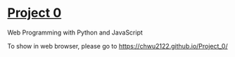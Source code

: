 # [Project 0](https://docs.cs50.net/web/2018/w/projects/0/project0.html)

Web Programming with Python and JavaScript

To show in web browser, please go to https://chwu2122.github.io/Project_0/
